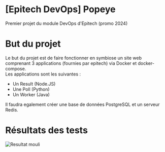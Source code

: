 # [Epitech DevOps] Popeye
Premier projet du module DevOps d'Epitech (promo 2024)

# But du projet
Le but du projet est de faire fonctionner en symbiose un site web comprenant 3 applications (fournies par epitech) via Docker et docker-compose.<br>
Les applications sont les suivantes :<br>

- Un Result (Node.JS)
- Une Poll  (Python)
- Un Worker (Java)

Il faudra egalement créer une base de données PostgreSQL et un serveur Redis.

# Résultats des tests

![Resultat mouli](https://zupimages.net/up/21/10/hkwm.png)
